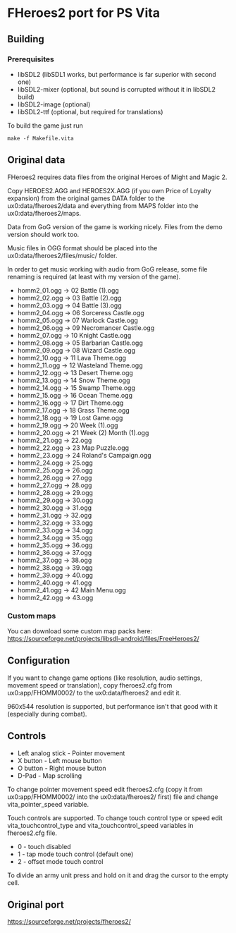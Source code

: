 # FHeroes2 port for PS Vita
## Building
### Prerequisites
- libSDL2 (libSDL1 works, but performance is far superior with second one)
- libSDL2-mixer (optional, but sound is corrupted without it in libSDL2 build)
- libSDL2-image (optional)
- libSDL2-ttf (optional, but required for translations)

To build the game just run
```
make -f Makefile.vita
```

## Original data
FHeroes2 requires data files from the original Heroes of Might and Magic 2.

Copy HEROES2.AGG and HEROES2X.AGG (if you own Price of Loyalty expansion) from the original games DATA folder to the ux0:data/fheroes2/data and everything from MAPS folder into the ux0:data/fheroes2/maps.

Data from GoG version of the game is working nicely. Files from the demo version should work too.

Music files in OGG format should be placed into the ux0:data/fheroes2/files/music/ folder.

In order to get music working with audio from GoG release, some file renaming is required (at least with my version of the game).

- homm2_01.ogg -> 02 Battle (1).ogg
- homm2_02.ogg -> 03 Battle (2).ogg
- homm2_03.ogg -> 04 Battle (3).ogg
- homm2_04.ogg -> 06 Sorceress Castle.ogg
- homm2_05.ogg -> 07 Warlock Castle.ogg
- homm2_06.ogg -> 09 Necromancer Castle.ogg
- homm2_07.ogg -> 10 Knight Castle.ogg
- homm2_08.ogg -> 05 Barbarian Castle.ogg
- homm2_09.ogg -> 08 Wizard Castle.ogg
- homm2_10.ogg -> 11 Lava Theme.ogg
- homm2_11.ogg -> 12 Wasteland Theme.ogg
- homm2_12.ogg -> 13 Desert Theme.ogg
- homm2_13.ogg -> 14 Snow Theme.ogg
- homm2_14.ogg -> 15 Swamp Theme.ogg
- homm2_15.ogg -> 16 Ocean Theme.ogg
- homm2_16.ogg -> 17 Dirt Theme.ogg
- homm2_17.ogg -> 18 Grass Theme.ogg
- homm2_18.ogg -> 19 Lost Game.ogg
- homm2_19.ogg -> 20 Week (1).ogg
- homm2_20.ogg -> 21 Week (2) Month (1).ogg
- homm2_21.ogg -> 22.ogg
- homm2_22.ogg -> 23 Map Puzzle.ogg
- homm2_23.ogg -> 24 Roland's Campaign.ogg
- homm2_24.ogg -> 25.ogg
- homm2_25.ogg -> 26.ogg
- homm2_26.ogg -> 27.ogg
- homm2_27.ogg -> 28.ogg
- homm2_28.ogg -> 29.ogg
- homm2_29.ogg -> 30.ogg
- homm2_30.ogg -> 31.ogg
- homm2_31.ogg -> 32.ogg
- homm2_32.ogg -> 33.ogg
- homm2_33.ogg -> 34.ogg
- homm2_34.ogg -> 35.ogg
- homm2_35.ogg -> 36.ogg
- homm2_36.ogg -> 37.ogg
- homm2_37.ogg -> 38.ogg
- homm2_38.ogg -> 39.ogg
- homm2_39.ogg -> 40.ogg
- homm2_40.ogg -> 41.ogg
- homm2_41.ogg -> 42 Main Menu.ogg
- homm2_42.ogg -> 43.ogg

### Custom maps
You can download some custom map packs here: https://sourceforge.net/projects/libsdl-android/files/FreeHeroes2/

## Configuration
If you want to change game options (like resolution, audio settings, movement speed or translation), copy fheroes2.cfg from ux0:app/FHOMM0002/ to the ux0:data/fheroes2 and edit it.

960x544 resolution is supported, but performance isn't that good with it (especially during combat).

## Controls
- Left analog stick - Pointer movement
- X button - Left mouse button
- O button - Right mouse button
- D-Pad - Map scrolling

To change pointer movement speed edit fheroes2.cfg (copy it from ux0:app/FHOMM0002/ into the ux0:data/fheroes2/ first) file and change vita_pointer_speed variable.

Touch controls are supported. To change touch control type or speed edit vita_touchcontrol_type and vita_touchcontrol_speed variables in fheroes2.cfg file.

- 0 - touch disabled
- 1 - tap mode touch control (default one)
- 2 - offset mode touch control

To divide an army unit press and hold on it and drag the cursor to the empty cell.

## Original port
https://sourceforge.net/projects/fheroes2/

